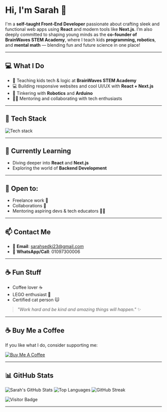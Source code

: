 # Hi, I'm Sarah 👋

I'm a **self-taught Front-End Developer** passionate about crafting sleek and functional web apps using **React** and modern tools like **Next.js**. I’m also deeply committed to shaping young minds as the **co-founder of BrainWaves STEM Academy**, where I teach kids **programming, robotics**, and **mental math** — blending fun and future science in one place!

---

## 💻 What I Do

- 🧠 Teaching kids tech & logic at **BrainWaves STEM Academy**
- 💻 Building responsive websites and cool UI/UX with **React + Next.js**
- 🤖 Tinkering with **Robotics** and **Arduino**
- 👩‍🏫 Mentoring and collaborating with tech enthusiasts

---

## 🧰 Tech Stack

<img src="https://skillicons.dev/icons?i=html,css,js,react,nextjs,bootstrap,python,arduino" alt="Tech stack" />

---

## 🌱 Currently Learning

- Diving deeper into **React** and **Next.js**
- Exploring the world of **Backend Development**

---

## 🤝 Open to:

- Freelance work 💼  
- Collaborations 🤝  
- Mentoring aspiring devs & tech educators 👩‍💻

---

## 📫 Contact Me

- 📧 **Email**: sarahsedki23@gmail.com  
- 📱 **WhatsApp/Call**: 01097300006  

---

## ☕ Fun Stuff

- Coffee lover ☕  
- LEGO enthusiast 🧱  
- Certified cat person 🐱  

> _"Work hard and be kind and amazing things will happen."_ ✨

---

## ☕ Buy Me a Coffee

If you like what I do, consider supporting me:

[![Buy Me A Coffee](https://img.shields.io/badge/-Buy%20Me%20a%20Coffee-ffdd00?style=flat&logo=buy-me-a-coffee&logoColor=black)](https://www.buymeacoffee.com/) <!-- Add your link here -->

---

## 📊 GitHub Stats

![Sarah's GitHub Stats](https://github-readme-stats.vercel.app/api?username=sarahadel23&show_icons=true&theme=tokyonight)
![Top Languages](https://github-readme-stats.vercel.app/api/top-langs/?username=sarahadel23&layout=compact&theme=tokyonight)
![GitHub Streak](https://streak-stats.demolab.com?user=sarahadel23&theme=tokyonight)

![Visitor Badge](https://komarev.com/ghpvc/?username=sarahadel23&style=flat-square)

---

